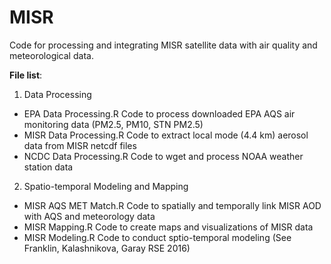 # MISR
Code for processing and integrating MISR satellite data with air quality and meteorological data.

**File list**:

1. Data Processing
  * EPA Data Processing.R   Code to process downloaded EPA AQS air monitoring data (PM2.5, PM10, STN PM2.5)
  * MISR Data Processing.R  Code to extract local mode (4.4 km) aerosol data from MISR netcdf files
  * NCDC Data Processing.R  Code to wget and process NOAA weather station data

2. Spatio-temporal Modeling and Mapping
  * MISR AQS MET Match.R    Code to spatially and temporally link MISR AOD with AQS and meteorology data
  * MISR Mapping.R          Code to create maps and visualizations of MISR data
  * MISR Modeling.R         Code to conduct sptio-temporal modeling (See Franklin, Kalashnikova, Garay RSE 2016)
